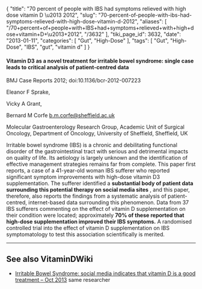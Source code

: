 {
    "title": "70 percent of people with IBS had symptoms relieved with high dose vitamin D \u2013 2012",
    "slug": "70-percent-of-people-with-ibs-had-symptoms-relieved-with-high-dose-vitamin-d-2012",
    "aliases": [
        "/70+percent+of+people+with+IBS+had+symptoms+relieved+with+high+dose+vitamin+D+\u2013+2012",
        "/3632"
    ],
    "tiki_page_id": 3632,
    "date": "2013-01-11",
    "categories": [
        "Gut",
        "High-Dose"
    ],
    "tags": [
        "Gut",
        "High-Dose",
        "IBS",
        "gut",
        "vitamin d"
    ]
}


#### Vitamin D3 as a novel treatment for irritable bowel syndrome: single case leads to critical analysis of patient-centred data

BMJ Case Reports 2012; doi:10.1136/bcr-2012-007223

Eleanor F Sprake,

Vicky A Grant,

Bernard M Corfe b.m.corfe@sheffield.ac.uk

Molecular Gastroenterology Research Group, Academic Unit of Surgical Oncology, Department of Oncology, University of Sheffield, Sheffield, UK

Irritable bowel syndrome (IBS) is a chronic and debilitating functional disorder of the gastrointestinal tract with serious and detrimental impacts on quality of life. Its aetiology is largely unknown and the identification of effective management strategies remains far from complete. This paper first reports, a case of a 41-year-old woman IBS sufferer who reported significant symptom improvements with high-dose vitamin D3 supplementation. The sufferer identified a  **substantial body of patient data surrounding this potential therapy on social media sites** , and this paper, therefore, also reports the findings from a systematic analysis of patient-centred, internet-based data surrounding this phenomenon. Data from 37 IBS sufferers commenting on the effect of vitamin D supplementation on their condition were located; approximately  **70% of these reported that high-dose supplementation improved their IBS symptoms.**  A randomised controlled trial into the effect of vitamin D supplementation on IBS symptomatology to test this association scientifically is merited. 

---

## See also VitaminDWiki

* [Irritable Bowel Syndrome: social media indicates that vitamin D is a good treatment – Oct 2013](/posts/irritable-bowel-syndrome-social-media-indicates-that-vitamin-d-is-a-good-treatment) same researcher